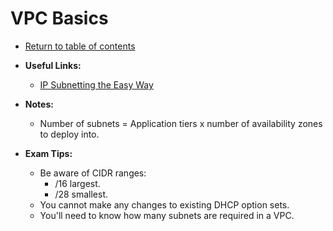 # VPC Basics

* [Return to table of contents](../../../README.md)

* **Useful Links:**
  * [IP Subnetting the Easy Way](https://www.theprohack.com/2012/01/ip-subnetting-easy-way.html)

* **Notes:**
  * Number of subnets = Application tiers x number of availability zones to deploy into.

* **Exam Tips:**
  * Be aware of CIDR ranges:
    * /16 largest.
    * /28 smallest.
  * You cannot make any changes to existing DHCP option sets.
  * You'll need to know how many subnets are required in a VPC.
